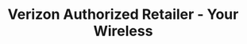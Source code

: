 ---
title: "Verizon Authorized Retailer - Your Wireless"
url: /huntingdon-valley/verizon-authorized-retailer-your-wireless/
shop: Handy
---